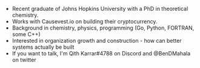 - Recent graduate of Johns Hopkins University with a PhD in theoretical chemistry.
- Works with Causevest.io on building their cryptocurrency.
- Background in chemistry, physics, programming (Go, Python, FORTRAN, some C++)
- Interested in organization growth and construction - how can better systems actually be built 
- If you want to talk, I'm Qith Karrar#4788 on Discord and @BenDMahala on twitter
